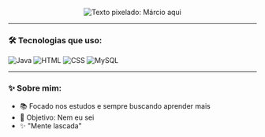 <p align="center">
  <img src="https://readme-typing-svg.herokuapp.com?font=Press+Start+2P&color=8E44AD&center=true&lines=+Márcio+aquiii" alt="Texto pixelado: Márcio aqui" />
</p>

---

### 🛠️ Tecnologias que uso:
![Java](https://img.shields.io/badge/Java-ED8B00?style=for-the-badge&logo=java&logoColor=white)
![HTML](https://img.shields.io/badge/HTML-FF5733?style=for-the-badge&logo=html5&logoColor=white)
![CSS](https://img.shields.io/badge/CSS-2965F1?style=for-the-badge&logo=css3&logoColor=white)
![MySQL](https://img.shields.io/badge/MySQL-4479A1?style=for-the-badge&logo=mysql&logoColor=white)

---

### ✨ Sobre mim:
- 📚 Focado nos estudos e sempre buscando aprender mais  
- 🎯 Objetivo: Nem eu sei
- ✨ "Mente lascada"
